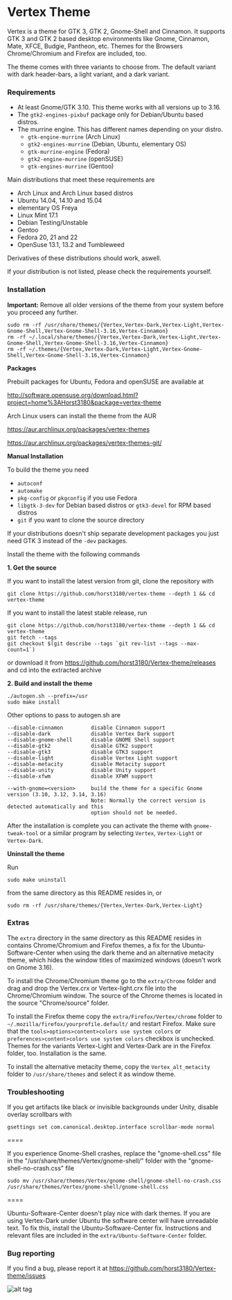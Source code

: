 # Vertex Theme

Vertex is a theme for GTK 3, GTK 2, Gnome-Shell and Cinnamon. It supports GTK 3 and GTK 2 based desktop environments like Gnome, Cinnamon, Mate, XFCE, Budgie, Pantheon, etc. Themes for the Browsers Chrome/Chromium and Firefox are included, too.

The theme comes with three variants to choose from. The default variant with dark header-bars, a light variant, and a dark variant.

### Requirements

* At least Gnome/GTK 3.10. This theme works with all versions up to 3.16.
* The `gtk2-engines-pixbuf` package only for Debian/Ubuntu based distros.
* The murrine engine. This has different names depending on your distro.
  * `gtk-engine-murrine` (Arch Linux)
  * `gtk2-engines-murrine` (Debian, Ubuntu, elementary OS)
  * `gtk-murrine-engine` (Fedora)
  * `gtk2-engine-murrine` (openSUSE)
  * `gtk-engines-murrine` (Gentoo)

Main distributions that meet these requirements are

* Arch Linux and Arch Linux based distros
* Ubuntu 14.04, 14.10 and 15.04
* elementary OS Freya
* Linux Mint 17.1
* Debian Testing/Unstable
* Gentoo
* Fedora 20, 21 and 22
* OpenSuse 13.1, 13.2 and Tumbleweed

Derivatives of these distributions should work, aswell.

If your distribution is not listed, please check the requirements yourself.

### Installation

**Important:** Remove all older versions of the theme from your system before you proceed any further.

    sudo rm -rf /usr/share/themes/{Vertex,Vertex-Dark,Vertex-Light,Vertex-Gnome-Shell,Vertex-Gnome-Shell-3.16,Vertex-Cinnamon}
    rm -rf ~/.local/share/themes/{Vertex,Vertex-Dark,Vertex-Light,Vertex-Gnome-Shell,Vertex-Gnome-Shell-3.16,Vertex-Cinnamon}
    rm -rf ~/.themes/{Vertex,Vertex-Dark,Vertex-Light,Vertex-Gnome-Shell,Vertex-Gnome-Shell-3.16,Vertex-Cinnamon}

**Packages**

Prebuilt packages for Ubuntu, Fedora and openSUSE are available at 

http://software.opensuse.org/download.html?project=home%3AHorst3180&package=vertex-theme

Arch Linux users can install the theme from the AUR

https://aur.archlinux.org/packages/vertex-themes

https://aur.archlinux.org/packages/vertex-themes-git/

**Manual Installation**

To build the theme you need 
* `autoconf`
* `automake`
* `pkg-config` or `pkgconfig` if you use Fedora
* `libgtk-3-dev` for Debian based distros or `gtk3-devel` for RPM based distros
* `git` if you want to clone the source directory

If your distributions doesn't ship separate development packages you just need GTK 3 instead of the `-dev` packages.

Install the theme with the following commands

**1. Get the source**

If you want to install the latest version from git, clone the repository with

    git clone https://github.com/horst3180/vertex-theme --depth 1 && cd vertex-theme

If you want to install the latest stable release, run

    git clone https://github.com/horst3180/vertex-theme --depth 1 && cd vertex-theme
    git fetch --tags
    git checkout $(git describe --tags `git rev-list --tags --max-count=1`)

or download it from https://github.com/horst3180/Vertex-theme/releases and cd into the extracted archive

**2. Build and install the theme**

    ./autogen.sh --prefix=/usr
    sudo make install

Other options to pass to autogen.sh are

    --disable-cinnamon         disable Cinnamon support
    --disable-dark             disable Vertex Dark support
    --disable-gnome-shell      disable GNOME Shell support
    --disable-gtk2             disable GTK2 support
    --disable-gtk3             disable GTK3 support
    --disable-light            disable Vertex Light support
    --disable-metacity         disable Metacity support
    --disable-unity            disable Unity support
    --disable-xfwm             disable XFWM support

    --with-gnome=<version>     build the theme for a specific Gnome version (3.10, 3.12, 3.14, 3.16)
                               Note: Normally the correct version is detected automatically and this
                               option should not be needed.

After the installation is complete you can activate the theme with `gnome-tweak-tool` or a similar program by selecting `Vertex`, `Vertex-Light` or `Vertex-Dark`.

**Uninstall the theme**

Run

    sudo make uninstall

from the same directory as this README resides in, or

    sudo rm -rf /usr/share/themes/{Vertex,Vertex-Dark,Vertex-Light}

### Extras

The `extra` directory in the same directory as this README resides in contains Chrome/Chromium and Firefox themes, a fix for the Ubuntu-Software-Center when using the dark theme and an alternative metacity theme, which hides the window titles of maximized windows (doesn't work on Gnome 3.16).

To install the Chrome/Chromium theme go to the `extra/Chrome` folder and drag and drop the Vertex.crx or Vertex-light.crx file into the Chrome/Chromium window. The source of the Chrome themes is located in the source "Chrome/source" folder.

To install the Firefox theme copy the `extra/Firefox/Vertex/chrome` folder to `~/.mozilla/firefox/yourprofile.default/` and restart Firefox.
Make sure that the `tools>options>content>colors use system colors` or `preferences>content>colors use system colors` checkbox is unchecked.
Themes for the variants Vertex-Light and Vertex-Dark are in the Firefox folder, too. Installation is the same.

To install the alternative metacity theme, copy the `Vertex_alt_metacity` folder to `/usr/share/themes` and select it as window theme.

### Troubleshooting

If you get artifacts like black or invisible backgrounds under Unity, disable overlay scrollbars with

    gsettings set com.canonical.desktop.interface scrollbar-mode normal
====

If you experience Gnome-Shell crashes, replace the "gnome-shell.css" file in the "/usr/share/themes/Vertex/gnome-shell/" folder with the "gnome-shell-no-crash.css" file

    sudo mv /usr/share/themes/Vertex/gnome-shell/gnome-shell-no-crash.css /usr/share/themes/Vertex/gnome-shell/gnome-shell.css
====

Ubuntu-Software-Center doesn't play nice with dark themes. If you are using Vertex-Dark under Ubuntu the software center will have unreadable text.
To fix this, install the Ubuntu-Software-Center fix. Instructions and relevant files are included in the `extra/Ubuntu-Software-Center` folder.


### Bug reporting
If you find a bug, please report it at https://github.com/horst3180/Vertex-theme/issues

![alt tag](http://orig09.deviantart.net/c221/f/2015/066/0/4/vertex___theme_by_horst3180-d7s7ycx.jpg)
